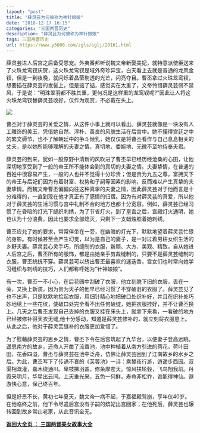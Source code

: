 ```yaml
---
layout: "post"
title: "薛灵芸为何被称为神针娘娘"
date: "2018-12-17 16:15"
categories: "三国两晋历史"
description: "薛灵芸为何被称为神针娘娘"
tags: 三国两晋历史
url: https://www.y5000.com/zgls/sglj/20161.html
---
```






薛灵芸进人后宫之后备受恩宠。外夷番邦听说魏文帝新娶美妃，就特意派使臣送来了火珠龙鸾钗庆贺，这火珠龙鸾钗是域外奇珍异宝，白天看上去就是普通的龙凤金钗，但是一到夜晚，就闪烁着晶莹剔透的光芒，闪亮夺目。曹丕拿过火珠龙鸾钗，想要插在薛灵芸的发髻上，但是掂了掂，感觉实在太重了，文帝怜惜薛灵芸弱不禁风，于是说：“明珠翠羽都不胜其重，更何况是这样重的龙鸾钗呢?”因此让人将这火珠龙鸾钗替薛灵芸收好，仅作为观赏，不必戴在头上。

![](https://img.y5000.com/uploads/allimg/170428/6-1F42Q04P1640.jpg)

曹丕对于薛灵芸的关爱之情，从这件小事上就可以看出。薛灵芸就像是一块没有人工雕饰的美玉，凭借她自然、淳朴、善良的风貌生活在后宫中。她不懂得宫廷之中的繁文缛节，也不了解朝廷中的争斗倾乳，她仅仅是将曹丕看作与自己息息相关的丈夫，是以她所能够理解的夫妻之情，真切地、委婉地、无微不至地侍奉夫君。

薛灵芸的到来，犹如一股原野中清新的风吹进了曹丕早已经历经沧桑的心田，让他深切地享受到了一般的帝王所不能体会到的真切的夫妻之情。夫妻挚情，在普通的百姓中很容易产生，一般的人也并不觉得十分珍贵；但是贵为九五之尊，富拥天下的帝王与后妃们因为有着财富、权势和子嗣等因素的影响，反而难以产生真挚的夫妻挚情。而魏文帝曹丕偏偏向往这种真挚的夫妻之情，因此薛灵芸对于他而言是十分难得的，一直到现在他才真正有了感情的归宿。因为有对薛灵芸的真爱，所以他对于薛灵芸的生活习惯与宫中礼制不合的地方也都十分宽容。例如，薛灵芸已经习惯了在昏暗的灯光下缝织刺绣，为了节省灯火，到了皇宫之后，宫殿灯火通明，她也认为十分浪费，因此也要求全部熄灭，只剩下一支蜡烛照着她刺绣。

曹丕应允了她的要求，常常伴坐在一旁，在幽暗的灯光下，默默地望着薛灵芸忙碌的身影。有时候甚至会产生幻觉，以为是自己的妻子，是一对过着男耕女织生活的乡野夫妻。薛灵芸心灵手巧，所缝制的衣服，新颖、大方、美观、精致，自从她进人后宫之后，曹丕所有的服饰，都是由她亲手剪裁缝制的，只要不是薛灵芸缝制的衣服，曹丕统统不穿。薛灵芸可以绣出曹丕最喜欢的迷迭香，宫女们也时常向她学习缝织与刺绣的技巧，人们都称呼她为“针神娘娘”。

有一次，曹丕一不小心，在后花园中刮破了衣服，他立刻脱下旧的衣服，丢在一旁，又换上新装，因为贵为天子的他早已经习惯了不穿破旧的衣服了。薛灵芸见了也不出声，只是默默地拾起衣服，用细针精心地把破口处织补好，并且在织补处巧妙地绣上一些花纹，使破口处完全看不出任何破绽，她把衣服挂好，并不让曹丕换上。几天之后曹丕发现自己丢掉的衣服又挂在床头上，就拿下来看，一看破的地方已经被修补得天衣无缝,他十分感动，知道是薛灵芸修补的，就立刻将衣服患上。从此之后，他对于薛灵芸缝补的衣服更加爱惜了。

为了慰藉薛灵芸的思乡之情，曹丕下令在后宫筑起了九华台，以便妻子登高远眺，遥思南方的故乡，还命人开凿了流香池，池中种植着从南方引进的荷花，荷叶田田，花香四溢，曹丕与薛灵芸在池中泛舟，仿佛让薛灵芸回到了江南故乡的水乡之后。为此，曹丕写下了传诵不衰的《芙蓉池》一诗：乘辇夜行游，逍遥步西园。双渠相溉灌，嘉木绕通川。卑枝拂羽盖，修条摩苍天。惊风扶轮毂，飞鸟翔我前。丹霞夹明月，华星出云间。上天垂光采，五色一何鲜。寿命非松乔，谁能得神仙。遨游快心意，保己终百年。

但是好景不长，黄初七年夏天，魏文帝一病不起，于嘉福殿驾崩，享年仅40岁。在他临终之前，他下令尽遣后宫没有子嗣的嫔妃出宫回家；在他死后，薛灵芸也辗转回到故乡常山老家，从此音讯全无。

[**返回大全页** ： **三国两晋美女故事大全**](https://www.y5000.com/zgls/sglj/19752.html)
